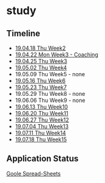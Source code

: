 # study

## Timeline

- [19.04.18 Thu Week2](./week2.md)
- [19.04.22 Mon Week3 - Coaching](./week3-coaching(feat.posquit0).md)
- [19.04.25 Thu Week3](./week3.md)
- [19.05.02 Thu Week4](./week4.md)
- 19.05.09 Thu Week5 - none
- [19.05.16 Thu Week6](./week6.md)
- [19.05.23 Thu Week7](./week7.md)
- 19.05.29 Thu Week8 - none
- 19.06.06 Thu Week9 - none
- [19.06.13 Thu Week10](./week10.md)
- [19.06.20 Thu Week11](./week11.md)
- [19.06.27 Thu Week12](./week12.md)
- [19.07.04 Thu Week13](./week13.md)
- [19.07.11 Thu Week14](./week14.md)
- [19.07.18 Thu Week15](./week15.md)

## Application Status

[Goole Spread-Sheets](https://docs.google.com/spreadsheets/d/1u3u6wx4xlbzmYdtTgVn-m7G2zolkEzDJZQrDRNTAVMw/edit?usp=sharing)
